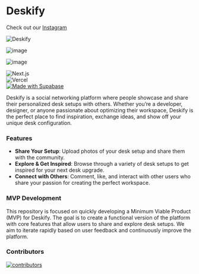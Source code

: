 # Deskify

Check out our [Instagram](https://www.instagram.com/deskify_official/)

![Deskify](https://github.com/user-attachments/assets/b6f702b3-c119-4e88-b4a0-32ebe80d1d6c)

![image](https://github.com/user-attachments/assets/50394057-7f0b-4052-9d8a-822ff6cf0eff)


![image](https://github.com/user-attachments/assets/cfbaab46-bd8c-4e9b-b07d-57909a699df2)

![Next.js](https://img.shields.io/badge/Made%20with-Next.js-000000?logo=next.js&logoColor=white) <br/>
![Vercel](https://img.shields.io/badge/Made%20with-Vercel-000000?logo=vercel&logoColor=white) <br/>
[![Made with Supabase](https://supabase.com/badge-made-with-supabase-dark.svg)](https://supabase.com) <br/>

Deskify is a social networking platform where people showcase and share their personalized desk setups with others. Whether you’re a developer, designer, or anyone passionate about optimizing their workspace, Deskify is the perfect place to find inspiration, exchange ideas, and show off your unique desk configuration.

### Features

- **Share Your Setup**: Upload photos of your desk setup and share them with the community.
- **Explore & Get Inspired**: Browse through a variety of desk setups to get inspired for your next desk upgrade.
- **Connect with Others**: Comment, like, and interact with other users who share your passion for creating the perfect workspace.

### MVP Development

This repository is focused on quickly developing a Minimum Viable Product (MVP) for Deskify. The goal is to create a functional version of the platform with core features that allow users to share and explore desk setups. We aim to iterate rapidly based on user feedback and continuously improve the platform.

### Contributors

<a href="https://github.com/jukangpark/Deskify/graphs/contributors">
  <img src="https://contrib.rocks/image?repo=jukangpark/Deskify" alt="contributors"/>
</a>
